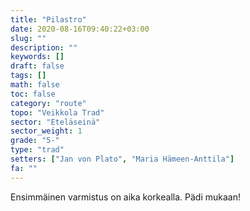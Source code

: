 ```yaml
---
title: "Pilastro"
date: 2020-08-16T09:40:22+03:00
slug: ""
description: ""
keywords: []
draft: false
tags: []
math: false
toc: false
category: "route"
topo: "Veikkola Trad"
sector: "Eteläseinä"
sector_weight: 1
grade: "5-"
type: "trad"
setters: ["Jan von Plato", "Maria Hämeen-Anttila"]
fa: ""
---
```


Ensimmäinen varmistus on aika korkealla. Pädi mukaan!
